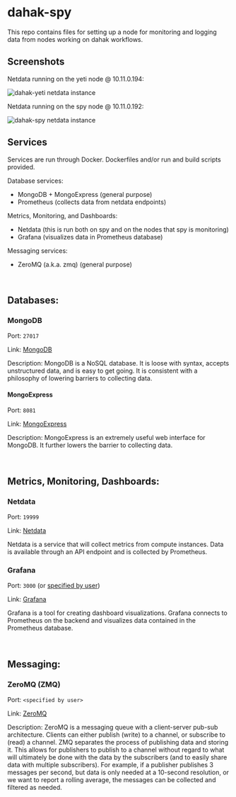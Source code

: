 # dahak-spy

This repo contains files for setting up a node for monitoring and logging
data from nodes working on dahak workflows.

## Screenshots

Netdata running on the yeti node @ 10.11.0.194:

![dahak-yeti netdata instance](https://i.imgur.com/DGMdAZz.png)

Netdata running on the spy node @ 10.11.0.192:

![dahak-spy netdata instance](https://i.imgur.com/ECoGLFN.png)

## Services

Services are run through Docker. Dockerfiles and/or run and build scripts provided.

Database services:

* MongoDB + MongoExpress (general purpose)
* Prometheus (collects data from netdata endpoints)

Metrics, Monitoring, and Dashboards:

* Netdata (this is run both on spy and on the nodes that spy is monitoring)
* Grafana (visualizes data in Prometheus database)

Messaging services:

* ZeroMQ (a.k.a. zmq) (general purpose)

<br />

## Databases:

### MongoDB

Port: `27017`

Link: [MongoDB](https://www.mongodb.com/)

Description: MongoDB is a NoSQL database. It is loose with syntax, accepts unstructured data, and is easy to get going. It is consistent with a philosophy of lowering barriers to collecting data.

#### MongoExpress

Port: `8081`

Link: [MongoExpress](https://github.com/mongo-express/mongo-express)

Description: MongoExpress is an extremely useful web interface for MongoDB. It further lowers the barrier to collecting data.

<br />

## Metrics, Monitoring, Dashboards:

### Netdata

Port: `19999`

Link: [Netdata](https://github.com/firehol/netdata)

Netdata is a service that will collect metrics from compute instances.
Data is available through an API endpoint and is collected by Prometheus.

### Grafana

Port: `3000` (or [specified by user](http://docs.grafana.org/installation/configuration/#http-port))

Link: [Grafana](https://grafana.com/)

Grafana is a tool for creating dashboard visualizations. 
Grafana connects to Prometheus on the backend and visualizes
data contained in the Prometheus database.

<br />

## Messaging:

### ZeroMQ (ZMQ)

Port: `<specified by user>`

Link: [ZeroMQ](http://zeromq.org/)

Description: ZeroMQ is a messaging queue with a client-server pub-sub architecture. Clients can either publish (write) to a channel, or subscribe to (read) a channel. ZMQ separates the process of publishing data and storing it. This allows for publishers to publish to a channel without regard to what will ultimately be done with the data by the subscribers (and to easily share data with multiple subscribers). For example, if a publisher publishes 3 messages per second, but data is only needed at a 10-second resolution, or we want to report a rolling average, the messages can be collected and filtered as needed.

